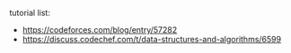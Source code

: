 tutorial list: 
* https://codeforces.com/blog/entry/57282
* https://discuss.codechef.com/t/data-structures-and-algorithms/6599
